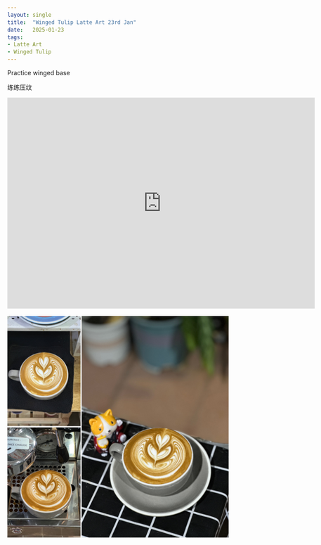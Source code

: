 ```yaml
---
layout: single
title:  "Winged Tulip Latte Art 23rd Jan"
date:   2025-01-23
tags:
- Latte Art
- Winged Tulip
---
```



Practice winged base

练练压纹



<div class="embed-container">
  <iframe
      src="https://www.youtube.com/embed/iX_Z5pZvefc"
      width="700"
      height="480"
      frameborder="0"
      allowfullscreen="true">
  </iframe>
</div>


![](/assets/img/2025/01/23/579FB03D-2905-4F0D-9A6A-80F6658C8E3F.JPG)

